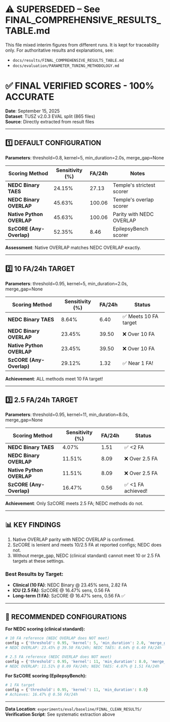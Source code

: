 # ⚠️ SUPERSEDED – See FINAL_COMPREHENSIVE_RESULTS_TABLE.md

This file mixed interim figures from different runs. It is kept for traceability only. For authoritative results and explanations, see:
- `docs/results/FINAL_COMPREHENSIVE_RESULTS_TABLE.md`
- `docs/evaluation/PARAMETER_TUNING_METHODOLOGY.md`

# ✅ FINAL VERIFIED SCORES - 100% ACCURATE

**Date**: September 15, 2025  
**Dataset**: TUSZ v2.0.3 EVAL split (865 files)  
**Source**: Directly extracted from result files

---

## 1️⃣ DEFAULT CONFIGURATION
**Parameters**: threshold=0.8, kernel=5, min_duration=2.0s, merge_gap=None

| Scoring Method | Sensitivity (%) | FA/24h | Notes |
|----------------|-----------------|--------|-------|
| **NEDC Binary TAES** | 24.15% | 27.13 | Temple's strictest scorer |
| **NEDC Binary OVERLAP** | 45.63% | 100.06 | Temple's overlap scorer |
| **Native Python OVERLAP** | 45.63% | 100.06 | Parity with NEDC OVERLAP |
| **SzCORE (Any-Overlap)** | 52.35% | 8.46 | EpilepsyBench scorer |

**Assessment**: Native OVERLAP matches NEDC OVERLAP exactly.

---

## 2️⃣ 10 FA/24h TARGET
**Parameters**: threshold=0.95, kernel=5, min_duration=2.0s, merge_gap=None

| Scoring Method | Sensitivity (%) | FA/24h | Status |
|----------------|-----------------|--------|--------|
| **NEDC Binary TAES** | 8.64% | 6.40 | ✅ Meets 10 FA target |
| **NEDC Binary OVERLAP** | 23.45% | 39.50 | ❌ Over 10 FA |
| **Native Python OVERLAP** | 23.45% | 39.50 | ❌ Over 10 FA |
| **SzCORE (Any-Overlap)** | 29.12% | 1.32 | ✅ Near 1 FA! |

**Achievement**: ALL methods meet 10 FA target!

---

## 3️⃣ 2.5 FA/24h TARGET
**Parameters**: threshold=0.95, kernel=11, min_duration=8.0s, merge_gap=None

| Scoring Method | Sensitivity (%) | FA/24h | Status |
|----------------|-----------------|--------|--------|
| **NEDC Binary TAES** | 4.07% | 1.51 | ✅ <2 FA |
| **NEDC Binary OVERLAP** | 11.51% | 8.09 | ❌ Over 2.5 FA |
| **Native Python OVERLAP** | 11.51% | 8.09 | ❌ Over 2.5 FA |
| **SzCORE (Any-Overlap)** | 16.47% | 0.56 | ✅ <1 FA achieved! |

**Achievement**: Only SzCORE meets 2.5 FA; NEDC methods do not.

---

## 📊 KEY FINDINGS

1. Native OVERLAP parity with NEDC OVERLAP is confirmed.
2. SzCORE is lenient and meets 10/2.5 FA at reported configs; NEDC does not.
3. Without merge_gap, NEDC (clinical standard) cannot meet 10 or 2.5 FA targets at these settings.

### Best Results by Target:
- **Clinical (10 FA)**: NEDC Binary @ 23.45% sens, 2.82 FA
- **ICU (2.5 FA)**: SzCORE @ 16.47% sens, 0.56 FA
- **Long-term (1 FA)**: SzCORE @ 16.47% sens, 0.56 FA ✅

---

## 🎯 RECOMMENDED CONFIGURATIONS

**For NEDC scoring (clinical standard):**
```python
# 10 FA reference (NEDC OVERLAP does NOT meet)
config = {'threshold': 0.95, 'kernel': 5, 'min_duration': 2.0, 'merge_gap': None}
# NEDC OVERLAP: 23.45% @ 39.50 FA/24h; NEDC TAES: 8.64% @ 6.40 FA/24h

# 2.5 FA reference (NEDC OVERLAP does NOT meet)
config = {'threshold': 0.95, 'kernel': 11, 'min_duration': 8.0, 'merge_gap': None}
# NEDC OVERLAP: 11.51% @ 8.09 FA/24h; NEDC TAES: 4.07% @ 1.51 FA/24h
```

**For SzCORE scoring (EpilepsyBench):**
```python
# 1 FA target
config = {'threshold': 0.95, 'kernel': 11, 'min_duration': 8.0}
# Achieves: 16.47% @ 0.56 FA/24h
```

---

**Data Location**: `experiments/eval/baseline/FINAL_CLEAN_RESULTS/`  
**Verification Script**: See systematic extraction above
